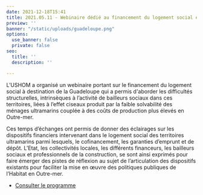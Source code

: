 ```yaml
---
date: 2021-12-18T15:41
title: 2021.05.11 - Webinaire dédié au financement du logement social en Guadeloupe
preview: ''
banner: "/static/uploads/guadeloupe.png"
options:
  use_banner: false
  private: false
seo:
  title: ''
  description: ''

---
```

L’USHOM a organisé un webinaire portant sur le financement du logement social à destination de la Guadeloupe qui a permis d'aborder les difficultés structurelles, intrinsèques à l’activité de bailleurs sociaux dans ces territoires, liées à l’effet ciseaux produit par la faible solvabilité des ménages ultramarins couplée à des coûts de production plus élevés en Outre-mer.

Ces temps d’échanges ont permis de donner des éclairages sur les dispositifs financiers intervenant dans le logement social des territoires ultramarins parmi lesquels, le cofinancement, les garanties d’emprunt et de dépôt. L’Etat, les collectivités locales, les différents financeurs, les bailleurs sociaux et professionnels de la construction, se sont ainsi exprimés pour faire émerger des pistes de réflexion au sujet de l’articulation des dispositifs existants pour faciliter la mise en œuvre des politiques publiques de l’Habitat en Outre-mer.

* [Consulter le programme ](/static/uploads/site-guadeloupe-programme-heure-de-paris-webinaire-financement-du-logement-social.pdf)